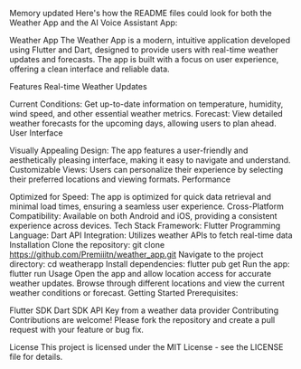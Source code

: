 
Memory updated
Here's how the README files could look for both the Weather App and the AI Voice Assistant App:

Weather App
The Weather App is a modern, intuitive application developed using Flutter and Dart, designed to provide users with real-time weather updates and forecasts. The app is built with a focus on user experience, offering a clean interface and reliable data.

Features
Real-time Weather Updates

Current Conditions: Get up-to-date information on temperature, humidity, wind speed, and other essential weather metrics.
Forecast: View detailed weather forecasts for the upcoming days, allowing users to plan ahead.
User Interface

Visually Appealing Design: The app features a user-friendly and aesthetically pleasing interface, making it easy to navigate and understand.
Customizable Views: Users can personalize their experience by selecting their preferred locations and viewing formats.
Performance

Optimized for Speed: The app is optimized for quick data retrieval and minimal load times, ensuring a seamless user experience.
Cross-Platform Compatibility: Available on both Android and iOS, providing a consistent experience across devices.
Tech Stack
Framework: Flutter
Programming Language: Dart
API Integration: Utilizes weather APIs to fetch real-time data
Installation
Clone the repository: git clone https://github.com/Premiiitn/weather_app.git
Navigate to the project directory: cd weatherapp
Install dependencies: flutter pub get
Run the app: flutter run
Usage
Open the app and allow location access for accurate weather updates.
Browse through different locations and view the current weather conditions or forecast.
Getting Started
Prerequisites:

Flutter SDK
Dart SDK
API Key from a weather data provider
Contributing
Contributions are welcome! Please fork the repository and create a pull request with your feature or bug fix.

License
This project is licensed under the MIT License - see the LICENSE file for details.
